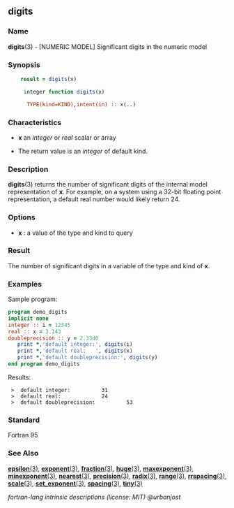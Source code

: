 ## digits

### **Name**

**digits**(3) - \[NUMERIC MODEL\] Significant digits in the numeric model

### **Synopsis**

```fortran
    result = digits(x)
```

```fortran
     integer function digits(x)

      TYPE(kind=KIND),intent(in) :: x(..)
```

### **Characteristics**

- **x** an _integer_ or _real_ scalar or array

- The return value is an _integer_ of default kind.

### **Description**

**digits**(3) returns the number of significant digits of the internal
model representation of **x**. For example, on a system using a 32-bit
floating point representation, a default real number would likely
return 24.

### **Options**

- **x**
  : a value of the type and kind to query

### **Result**

The number of significant digits in a variable of the type and kind
of **x**.

### **Examples**

Sample program:

```fortran
program demo_digits
implicit none
integer :: i = 12345
real :: x = 3.143
doubleprecision :: y = 2.33d0
   print *,'default integer:', digits(i)
   print *,'default real:   ', digits(x)
   print *,'default doubleprecision:', digits(y)
end program demo_digits
```

Results:

```text
 >  default integer:          31
 >  default real:             24
 >  default doubleprecision:          53
```

### **Standard**

Fortran 95

### **See Also**

[**epsilon**(3)](#epsilon),
[**exponent**(3)](#exponent),
[**fraction**(3)](#fraction),
[**huge**(3)](#huge),
[**maxexponent**(3)](#maxexponent),
[**minexponent**(3)](#minexponent),
[**nearest**(3)](#nearest),
[**precision**(3)](#precision),
[**radix**(3)](#radix),
[**range**(3)](#range),
[**rrspacing**(3)](#rrspacing),
[**scale**(3)](#scale),
[**set_exponent**(3)](#set_exponent),
[**spacing**(3)](#spacing),
[**tiny**(3)](#tiny)

_fortran-lang intrinsic descriptions (license: MIT) \@urbanjost_
